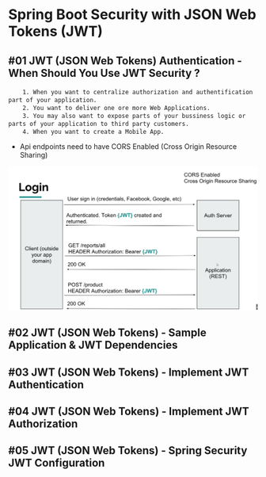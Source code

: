# Spring Boot Security with JSON Web Tokens (JWT)

## #01 JWT (JSON Web Tokens) Authentication - When Should You Use JWT Security ?

        1. When you want to centralize authorization and authentification part of your application.
        2. You want to deliver one ore more Web Applications.
        3. You may also want to expose parts of your bussiness logic or parts of your application to third party customers.
        4. When you want to create a Mobile App.

- Api endpoints need to have CORS Enabled (Cross Origin Resource Sharing)

![JWT Scenario](/img/jwt-scenario.png)

## #02 JWT (JSON Web Tokens) - Sample Application & JWT Dependencies

## #03 JWT (JSON Web Tokens) - Implement JWT Authentication

## #04 JWT (JSON Web Tokens) - Implement JWT Authorization

## #05 JWT (JSON Web Tokens) - Spring Security JWT Configuration

    